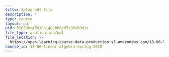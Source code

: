 ```yaml
---
title: 3play pdf file
description: ''
type: course
layout: pdf
uid: 52823bc4563ea1482bb5cd7c36c60d1e
file_type: application/pdf
file_location: >-
  https://open-learning-course-data-production.s3.amazonaws.com/18-06-linear-algebra-spring-2010/52823bc4563ea1482bb5cd7c36c60d1e_8o5Cmfpeo6g.pdf
course_id: 18-06-linear-algebra-spring-2010
---
```

